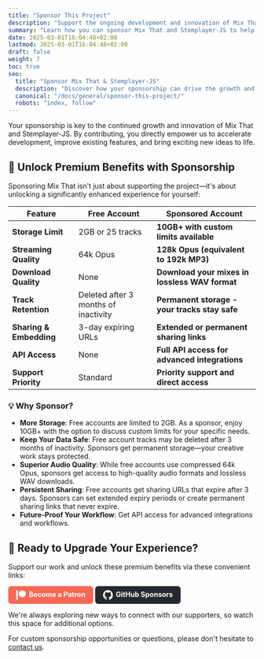 ```yaml
---
title: "Sponsor This Project"
description: "Support the ongoing development and innovation of Mix That and Stemplayer-JS by becoming a sponsor."
summary: "Learn how you can sponsor Mix That and Stemplayer-JS to help accelerate development and unlock new features."
date: 2025-03-01T16:04:48+02:00
lastmod: 2025-03-01T16:04:48+02:00
draft: false
weight: 7
toc: true
seo:
  title: "Sponsor Mix That & Stemplayer-JS"
  description: "Discover how your sponsorship can drive the growth and innovation of Mix That and Stemplayer-JS. Support us via GitHub Sponsors, Patreon, or contact us for custom opportunities."
  canonical: "/docs/general/sponsor-this-project/"
  robots: "index, follow"
---
```


Your sponsorship is key to the continued growth and innovation of Mix That and Stemplayer-JS. By contributing, you directly empower us to accelerate development, improve existing features, and bring exciting new ideas to life.

## 🚀 Unlock Premium Benefits with Sponsorship

Sponsoring Mix That isn't just about supporting the project—it's about unlocking a significantly enhanced experience for yourself:

| Feature                 | Free Account                         | Sponsored Account                              |
| ----------------------- | ------------------------------------ | ---------------------------------------------- |
| **Storage Limit**       | 2GB or 25 tracks                     | **10GB+ with custom limits available**         |
| **Streaming Quality**   | 64k Opus                             | **128k Opus (equivalent to 192k MP3)**         |
| **Download Quality**    | None                                 | **Download your mixes in lossless WAV format** |
| **Track Retention**     | Deleted after 3 months of inactivity | **Permanent storage - your tracks stay safe**  |
| **Sharing & Embedding** | 3-day expiring URLs                  | **Extended or permanent sharing links**        |
| **API Access**          | None                                 | **Full API access for advanced integrations**  |
| **Support Priority**    | Standard                             | **Priority support and direct access**         |

### 💡 Why Sponsor?

- **More Storage**: Free accounts are limited to 2GB. As a sponsor, enjoy 10GB+ with the option to discuss custom limits for your specific needs.
- **Keep Your Data Safe**: Free account tracks may be deleted after 3 months of inactivity. Sponsors get permanent storage—your creative work stays protected.
- **Superior Audio Quality**: While free accounts use compressed 64k Opus, sponsors get access to high-quality audio formats and lossless WAV downloads.
- **Persistent Sharing**: Free accounts get sharing URLs that expire after 3 days. Sponsors can set extended expiry periods or create permanent sharing links that never expire.
- **Future-Proof Your Workflow**: Get API access for advanced integrations and workflows.

## 🎯 Ready to Upgrade Your Experience?

Support our work and unlock these premium benefits via these convenient links:

<a href="https://www.patreon.com/mixthat" target="_blank" style="display:inline-block;padding:8px 16px;background:#f96854;color:#fff;border-radius:6px;text-decoration:none;font-weight:bold;"><svg style="vertical-align:middle;margin-right:6px;" height="20" viewBox="0 0 569 546" width="20" fill="#fff" xmlns="http://www.w3.org/2000/svg"><circle cx="362.589996" cy="204.589996" r="204.589996"/><rect x="0" y="0" width="100" height="545.799988"/></svg>Become a Patron</a>
<a href="https://github.com/sponsors/stemplayer-js" target="_blank" style="display:inline-block;padding:8px 16px;background:#24292f;color:#fff;border-radius:6px;text-decoration:none;font-weight:bold;margin-right:8px;"><svg style="vertical-align:middle;margin-right:6px;" height="20" viewBox="0 0 16 16" width="20" fill="#fff" xmlns="http://www.w3.org/2000/svg"><path d="M8 0C3.58 0 0 3.58 0 8c0 3.54 2.29 6.53 5.47 7.59.4.07.55-.17.55-.38 0-.19-.01-.82-.01-1.49-2.01.37-2.53-.49-2.69-.94-.09-.23-.48-.94-.82-1.13-.28-.15-.68-.52-.01-.53.63-.01 1.08.58 1.23.82.72 1.21 1.87.87 2.33.66.07-.52.28-.87.51-1.07-1.78-.2-3.64-.89-3.64-3.95 0-.87.31-1.59.82-2.15-.08-.2-.36-1.02.08-2.12 0 0 .67-.21 2.2.82.64-.18 1.32-.27 2-.27.68 0 1.36.09 2 .27 1.53-1.04 2.2-.82 2.2-.82.44 1.1.16 1.92.08 2.12.51.56.82 1.27.82 2.15 0 3.07-1.87 3.75-3.65 3.95.29.25.54.73.54 1.48 0 1.07-.01 1.93-.01 2.19 0 .21.15.46.55.38A8.013 8.013 0 0 0 16 8c0-4.42-3.58-8-8-8z"/></svg>GitHub Sponsors</a>

We're always exploring new ways to connect with our supporters, so watch this space for additional options.

For custom sponsorship opportunities or questions, please don't hesitate to [contact us](/contact).
